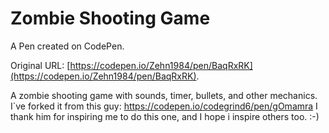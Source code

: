 # Zombie Shooting Game

A Pen created on CodePen.

Original URL: [https://codepen.io/Zehn1984/pen/BaqRxRK](https://codepen.io/Zehn1984/pen/BaqRxRK).

A zombie shooting game with sounds, timer, bullets, and other mechanics.
I`ve forked it from this guy: https://codepen.io/codegrind6/pen/gOmamra
I thank him for inspiring me to do this one, and I hope i inspire others too. :-)